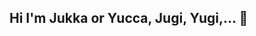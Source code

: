 ## Hi I'm Jukka or Yucca, Jugi, Yugi,... 👋

<!--

I'm a software business generalist with a passion for turning real customer problems into impactful digital solutions. My career has focused on the full product lifecycle — not so much on coding, but everything else around it:

- 🚀 Problem discovery and validation  
- 🧩 Co-creation and MVP development  
- 🎯 Product strategy and pricing  
- 📈 Go-to-market and sales enablement  

Over the years, I’ve worked closely with product teams, customers, designers, and developers to make things happen — always starting from the user’s perspective. I passionately love the Problem.

---

## What makes this moment exciting?

We’re entering a new era where **AI is radically changing the way software is built**. While I’m not a traditional developer, I’ve recently embraced AI-assisted development tools, and coding has become part of my creative toolkit. It’s incredibly empowering to be able to go from idea to execution faster than ever before.

I believe generalists with strong product intuition, domain understanding, and customer focus will thrive in this AI-native world — and I’m here to explore, build, and learn with others.

---

## Interests

- AI transformation
- AI-powered, co-creation and agile product development  
- Chat-based user interfaces  
- Vertical SaaS in general and especially for construction & property maintenance  
- Low-code and no-code tooling  
- Sustainable digital innovation  

Let’s connect and collaborate!  
